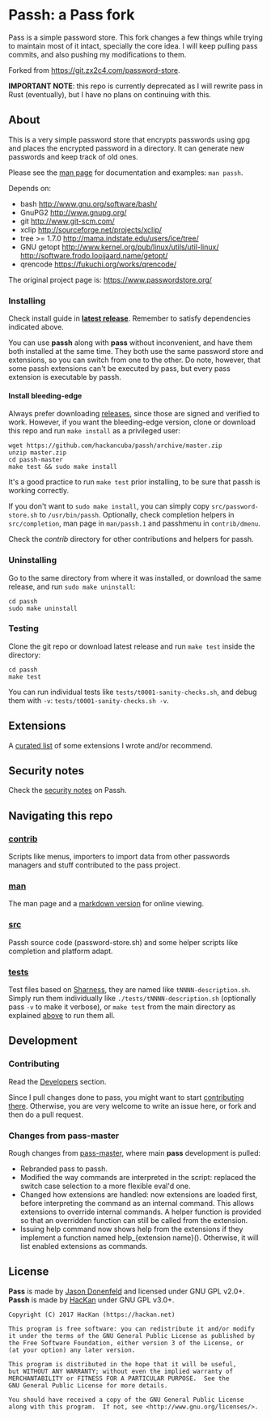 # Passh: a Pass fork

Pass is a simple password store. This fork changes a few things while trying to maintain most of it intact, specially the core idea. I will keep pulling pass commits, and also pushing my modifications to them.

Forked from https://git.zx2c4.com/password-store.

**IMPORTANT NOTE**: this repo is currently deprecated as I will rewrite pass in Rust (eventually), but I have no plans on continuing with this.

## About

This is a very simple password store that encrypts passwords using gpg and places the encrypted password in a directory. It can generate new passwords and keep track of old ones.

Please see the [man page](https://github.com/HacKanCuBa/passh/blob/master/man/passh.md) for documentation and examples: `man passh`.

Depends on:
- bash
  http://www.gnu.org/software/bash/
- GnuPG2
  http://www.gnupg.org/
- git
  http://www.git-scm.com/
- xclip
  http://sourceforge.net/projects/xclip/
- tree >= 1.7.0
  http://mama.indstate.edu/users/ice/tree/
- GNU getopt
  http://www.kernel.org/pub/linux/utils/util-linux/
  http://software.frodo.looijaard.name/getopt/
- qrencode
  https://fukuchi.org/works/qrencode/

The original project page is: https://www.passwordstore.org/

### Installing

Check install guide in **[latest release](https://github.com/HacKanCuBa/passh/releases/latest)**. Remember to satisfy dependencies indicated above.

You can use **passh** along with **pass** without inconvenient, and have them both installed at the same time. They both use the same password store and extensions, so you can switch from one to the other. Do note, however, that some passh extensions can't be executed by pass, but every pass extension is executable by passh.

#### Install bleeding-edge

Always prefer downloading [releases](https://github.com/HacKanCuBa/passh/releases), since those are signed and verified to work. However, if you want the bleeding-edge version, clone or download this repo and run `make install` as a privileged user:

    wget https://github.com/hackancuba/passh/archive/master.zip
    unzip master.zip
    cd passh-master
    make test && sudo make install

It's a good practice to run `make test` prior installing, to be sure that passh is working correctly.

If you don't want to `sudo make install`, you can simply copy `src/password-store.sh` to `/usr/bin/passh`. Optionally, check completion helpers in `src/completion`, man page in `man/passh.1` and passhmenu in `contrib/dmenu`.

Check the *contrib* directory for other contributions and helpers for passh.

### Uninstalling

Go to the same directory from where it was installed, or download the same release, and run `sudo make uninstall`:

    cd passh
    sudo make uninstall

### Testing

Clone the git repo or download latest release and run `make test` inside the directory:

    cd passh
    make test

You can run individual tests like `tests/t0001-sanity-checks.sh`, and debug them with `-v`: `tests/t0001-sanity-checks.sh -v`.

## Extensions

A [curated list](https://github.com/HacKanCuBa/passh/blob/master/EXTENSIONS.md) of some extensions I wrote and/or recommend.

## Security notes

Check the [security notes](https://github.com/HacKanCuBa/passh/blob/master/SECURITY.md) on Passh.

## Navigating this repo

### [contrib](https://github.com/HacKanCuBa/passh/tree/master/contrib)

Scripts like menus, importers to import data from other passwords managers and stuff contributed to the pass project.

### [man](https://github.com/HacKanCuBa/passh/tree/master/man)

The man page and a [markdown version](https://github.com/HacKanCuBa/passh/blob/master/man/passh.md) for online viewing.

### [src](https://github.com/HacKanCuBa/passh/tree/master/src)

Passh source code (password-store.sh) and some helper scripts like completion and platform adapt.

### [tests](https://github.com/HacKanCuBa/passh/tree/master/tests)

Test files based on [Sharness](https://github.com/chriscool/sharness), they are named like `tNNNN-description.sh`. Simply run them individually like `./tests/tNNNN-description.sh` (optionally pass `-v` to make it verbose), or  `make test` from the main directory as explained [above](#testing) to run them all.

## Development

### Contributing

Read the [Developers](DEVELOPERS.md) section.

Since I pull changes done to pass, you might want to start [contributing there](https://www.passwordstore.org). Otherwise, you are very welcome to write an issue here, or fork and then do a pull request.

### Changes from pass-master

Rough changes from [pass-master](https://github.com/HacKanCuBa/passh/tree/pass-master), where main **pass** development is pulled:

* Rebranded pass to passh.
* Modified the way commands are interpreted in the script: replaced the switch case selection to a more flexible eval'd one.
* Changed how extensions are handled: now extensions are loaded first, before interpreting the command as an internal command. This allows extensions to override internal commands. A helper function is provided so that an overridden function can still be called from the extension.
* Issuing help command now shows help from the extensions if they implement a function named help_{extension name}(). Otherwise, it will list enabled extensions as commands.

## License

**Pass** is made by [Jason Donenfeld](mailto:Jason@zx2c4.com) and licensed under GNU GPL v2.0+. **Passh** is made by [HacKan](https://hackan.net) under GNU GPL v3.0+.

    Copyright (C) 2017 HacKan (https://hackan.net)

    This program is free software: you can redistribute it and/or modify
    it under the terms of the GNU General Public License as published by
    the Free Software Foundation, either version 3 of the License, or
    (at your option) any later version.

    This program is distributed in the hope that it will be useful,
    but WITHOUT ANY WARRANTY; without even the implied warranty of
    MERCHANTABILITY or FITNESS FOR A PARTICULAR PURPOSE.  See the
    GNU General Public License for more details.

    You should have received a copy of the GNU General Public License
    along with this program.  If not, see <http://www.gnu.org/licenses/>.
